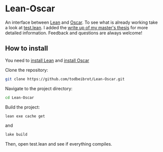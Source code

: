 # Lean-Oscar
An interface between [Lean](https://lean-lang.org/) and [Oscar](https://docs.oscar-system.org/stable/).
To see what is already working take a look at [test.lean](./test.lean).
I added the [write up of my master's thesis](./masterthesis.pdf) for more detailed information.
Feedback and questions are always welcome!

## How to install

You need to [install Lean](https://leanprover-community.github.io/get_started.html) and [install Oscar](https://www.oscar-system.org/install/)

Clone the repository:
```bash
git clone https://github.com/todbeibrot/Lean-Oscar.git
```

Navigate to the project directory:
```bash
cd Lean-Oscar
```

Build the project:
```bash
lean exe cache get
```

and
```bash
lake build
```

Then, open test.lean and see if everything compiles.
